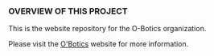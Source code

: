 ### OVERVIEW OF THIS PROJECT
This is the website repository for the O-Botics organization.

Please visit the [O'Botics](http://o-botics.org) website for more information.
